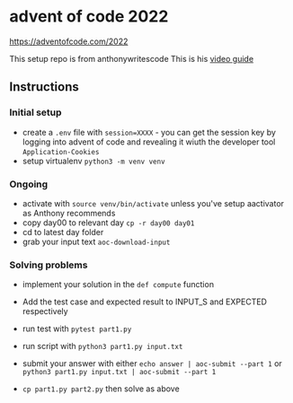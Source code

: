 # advent of code 2022

https://adventofcode.com/2022

This setup repo is from anthonywritescode
This is his [video guide](https://www.youtube.com/watch?v=CZZLCeRya74)

## Instructions

### Initial setup

- create a `.env` file with `session=XXXX` - you can get the session key by logging into advent of code and revealing it wiuth the developer tool `Application-Cookies`
- setup virtualenv `python3 -m venv venv`

### Ongoing

- activate with `source venv/bin/activate` unless you've setup aactivator as Anthony recommends
- copy day00 to relevant day `cp -r day00 day01`
- cd to latest day folder
- grab your input text `aoc-download-input`

### Solving problems

- implement your solution in the `def compute` function
- Add the test case and expected result to INPUT_S and EXPECTED respectively
- run test with `pytest part1.py`
- run script with `python3 part1.py input.txt`
- submit your answer with either `echo answer | aoc-submit --part 1` or `python3 part1.py input.txt | aoc-submit --part 1`

- `cp part1.py part2.py` then solve as above
